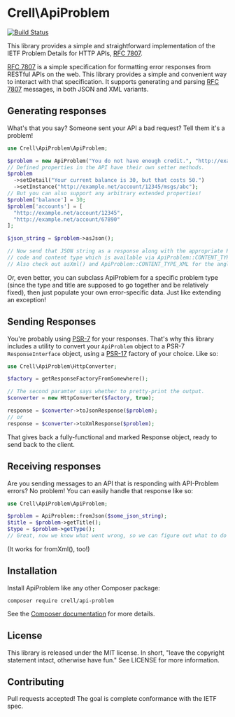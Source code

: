 Crell\ApiProblem
================

[![Build Status](https://travis-ci.org/Crell/ApiProblem.svg?branch=master)](https://travis-ci.org/Crell/ApiProblem)

This library provides a simple and straightforward implementation of the IETF Problem Details for HTTP APIs, [RFC 7807][1].

[RFC 7807][1] is a simple specification for formatting error responses from RESTful APIs on the web.  This library provides a simple and convenient way to interact with that specification.  It supports generating and parsing [RFC 7807][1] messages, in both JSON and XML variants.

## Generating responses

What's that you say?  Someone sent your API a bad request?  Tell them it's a problem!

```php
use Crell\ApiProblem\ApiProblem;

$problem = new ApiProblem("You do not have enough credit.", "http://example.com/probs/out-of-credit");
// Defined properties in the API have their own setter methods.
$problem
  ->setDetail("Your current balance is 30, but that costs 50.")
  ->setInstance("http://example.net/account/12345/msgs/abc");
// But you can also support any arbitrary extended properties!
$problem['balance'] = 30;
$problem['accounts'] = [
  "http://example.net/account/12345",
  "http://example.net/account/67890"
];

$json_string = $problem->asJson();

// Now send that JSON string as a response along with the appropriate HTTP error
// code and content type which is available via ApiProblem::CONTENT_TYPE_JSON.
// Also check out asXml() and ApiProblem::CONTENT_TYPE_XML for the angle-bracket fans in the room.
```

Or, even better, you can subclass ApiProblem for a specific problem type (since the type and title are supposed to go together and be relatively fixed), then just populate your own error-specific data.  Just like extending an exception!

## Sending Responses

You're probably using [PSR-7][3] for your responses. That's why this library includes a utility to convert your `ApiProblem` object to a PSR-7 `ResponseInterface` object, using a [PSR-17][4] factory of your choice.  Like so:

```php
use Crell\ApiProblem\HttpConverter;

$factory = getResponseFactoryFromSomewhere();

// The second paramter says whether to pretty-print the output.
$converter = new HttpConverter($factory, true);

response = $converter->toJsonResponse($problem);
// or
response = $converter->toXmlResponse($problem);
```

That gives back a fully-functional and marked Response object, ready to send back to the client.

## Receiving responses

Are you sending messages to an API that is responding with API-Problem errors? No problem!  You can easily handle that response like so:

```php
use Crell\ApiProblem\ApiProblem;

$problem = ApiProblem::fromJson($some_json_string);
$title = $problem->getTitle();
$type = $problem->getType();
// Great, now we know what went wrong, so we can figure out what to do about it.
```

(It works for fromXml(), too!)

## Installation

Install ApiProblem like any other Composer package:

    composer require crell/api-problem

See the [Composer documentation][2] for more details.

## License

This library is released under the MIT license.  In short, "leave the copyright statement intact, otherwise have fun."  See LICENSE for more information.

## Contributing

Pull requests accepted!  The goal is complete conformance with the IETF spec.

[1]: https://tools.ietf.org/html/rfc7807
[2]: http://getcomposer.org/
[3]: https://www.php-fig.org/psr/psr-7/
[4]: https://www.php-fig.org/psr/psr-17/
